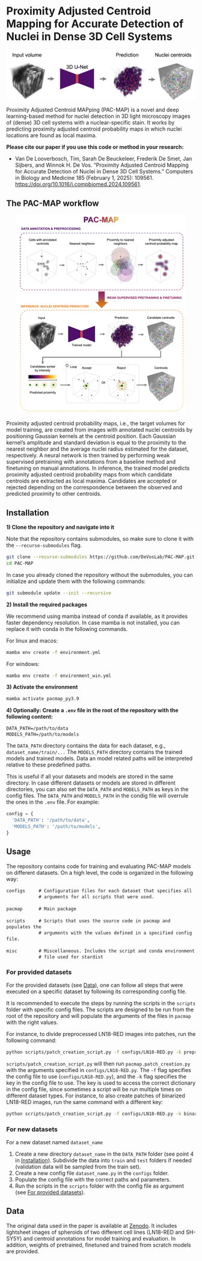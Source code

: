 # Proximity Adjusted Centroid Mapping for Accurate Detection of Nuclei in Dense 3D Cell Systems
<p align="center">
  <img src="imgs/PAC-MAP_pred.png" />
</p>

Proximity Adjusted Centroid MAPping (PAC-MAP) is a novel and deep learning-based method for nuclei detection in 3D light microscopy images of (dense) 3D cell systems with a nuclear-specific stain. It works by predicting proximity adjusted centroid probability maps in which nuclei locations are found as local maxima.

**Please cite our paper if you use this code or method in your research:**

- Van De Looverbosch, Tim, Sarah De Beuckeleer, Frederik De Smet, Jan Sijbers, and Winnok H. De Vos. “Proximity Adjusted Centroid Mapping for Accurate Detection of Nuclei in Dense 3D Cell Systems.” Computers in Biology and Medicine 185 (February 1, 2025): 109561. https://doi.org/10.1016/j.compbiomed.2024.109561.

## The PAC-MAP workflow
<p align="center">
  <img src="imgs/PAC-MAP.png" />
</p>

Proximity adjusted centroid probability maps, i.e., the target volumes for model training, are created from images with annotated nuclei centroids by positioning Gaussian kernels at the centroid position. Each Gaussian kernel’s amplitude and standard deviation is equal to the proximity to the nearest neighbor and the average nuclei radius estimated for the dataset, respectively. A neural network is then trained by performing weak supervised pretraining with annotations from a baseline method and finetuning on manual annotations. In inference, the trained model predicts proximity adjusted centroid probability maps from which candidate centroids are extracted as local maxima. Candidates are accepted or rejected depending on the correspondence between the observed and predicted proximity to other centroids.

## Installation
**1) Clone the repository and navigate into it**

Note that the repository contains submodules, so make sure to clone it with the `--recurse-submodules` flag.

```bash
git clone --recurse-submodules https://github.com/DeVosLab/PAC-MAP.git 
cd PAC-MAP
```
In case you already cloned the repository without the submodules, you can initialize and update them with the following commands:
```bash
git submodule update --init --recursive
```

**2) Install the required packages**

We recommend using mamba instead of conda if available, as it provides faster dependency resolution. In case mamba is not installed, you can replace it with conda in the following commands.

For linux and macos:
```bash
mamba env create -f environment.yml
```
For windows:
```bash
mamba env create -f environment_win.yml
```

**3) Activate the environment**
```bash
mamba activate pacmap_py3.9
```

**4) Optionally: Create a `.env` file in the root of the repository with the following content:**
```
DATA_PATH=/path/to/data
MODELS_PATH=/path/to/models
```
The `DATA_PATH` directory contains the data for each dataset, e.g., `dataset_name/train/...` 
The `MODELS_PATH` directory contains the trained models and trained models.
Data an model related paths will be interpreted relative to these predefined paths.

This is useful if all your datasets and models are stored in the same directory. In case different datasets or models are stored in different directories, you can also set the `DATA_PATH` and `MODELS_PATH` as keys in the config files. The `DATA_PATH` and `MODELS_PATH` in the condig file will overrule the ones in the `.env` file. For example:
```python 
config = {
  'DATA_PATH': '/path/to/data',
  'MODELS_PATH': '/path/to/models',
}
```

## Usage
The repository contains code for training and evaluating PAC-MAP models on different datasets. On a high level, the code is organized in the following way:
```plaintext
configs     # Configuration files for each dataset that specifies all 
            # arguments for all scripts that were used.

pacmap      # Main package

scripts     # Scripts that uses the source code in pacmap and populates the
            # arguments with the values defined in a specified config file. 

misc        # Miscellaneous. Includes the script and conda environment     
            # file used for stardist
```

### For provided datasets
For the provided datasets (see [Data](#data)), one can follow all steps that were executed on a specific dataset by following its corresponding config file. 

It is recommended to execute the steps by running the scripts in the `scripts` folder with specific config files. The scripts are designed to be run from the root of the repository and will populate the arguments of the files in `pacmap` with the right values.

For instance, to divide preprocessed LN18-RED images into patches, run the following command:
```bash 
python scripts/patch_creation_script.py -f configs/LN18-RED.py -k preprocessed
```
`scripts/patch_creation_script.py` will then run `pacmap.patch_creation.py` with the arguments specified in `configs/LN18-RED.py`.
The `-f` flag specifies the config file to use (`configs/LN18-RED.py`), and the `-k` flag specifies the key in the config file to use. The key is used to access the correct dictionary in the config file, since sometimes a script will be run multiple times on different dataset types. For instance, to also create patches of binarized LN18-RED images, run the same command with a different key:
```bash
python scripts/patch_creation_script.py -f configs/LN18-RED.py -k binarized
```

### For new datasets
For a new dataset named `dataset_name`
1) Create a new directory `dataset_name` in the `DATA_PATH` folder (see point 4 in [Installation](#installation)). Subdivide the data into `train` and `test` folders if needed (validation data will be sampled from the train set).
2) Create a new config file `dataset_name.py` in the `configs` folder.
3) Populate the config file with the correct paths and parameters.
4) Run the scripts in the `scripts` folder with the config file as argument (see [For provided datasets](#for-provided-datasets)).

## Data
The original data used in the paper is available at [Zenodo](https://zenodo.org/records/14138806). It includes lightsheet images of spheroids of two different cell lines (LN18-RED and SH-SY5Y) and centroid annotations for model training and evaluation. In addition, weights of pretrained, finetuned and trained from scratch models are provided.




